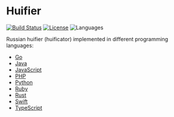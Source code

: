 # Huifier

[![Build Status](https://travis-ci.org/kefir500/huifier.svg?branch=master)](https://travis-ci.org/kefir500/huifier)
[![License](https://img.shields.io/github/license/kefir500/huifier)](LICENSE)
![Languages](https://img.shields.io/github/languages/count/kefir500/huifier)

Russian huifier (huificator) implemented in different programming languages:

- [Go](go)
- [Java](java)
- [JavaScript](javascript)
- [PHP](php)
- [Python](python)
- [Ruby](ruby)
- [Rust](rust)
- [Swift](swift)
- [TypeScript](typescript)
